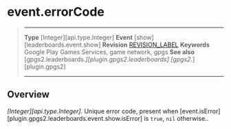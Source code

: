 # event.errorCode

> --------------------- ------------------------------------------------------------------------------------------
> __Type__              [Integer][api.type.Integer]
> __Event__             [show][leaderboards.event.show]
> __Revision__          [REVISION_LABEL](REVISION_URL)
> __Keywords__          Google Play Games Services, game network, gpgs
> __See also__          [gpgs2.leaderboards.*][plugin.gpgs2.leaderboards]
>                       [gpgs2.*][plugin.gpgs2]
> --------------------- ------------------------------------------------------------------------------------------

## Overview

_[Integer][api.type.Integer]._ Unique error code, present when [event.isError][plugin.gpgs2.leaderboards.event.show.isError] is `true`, `nil` otherwise..